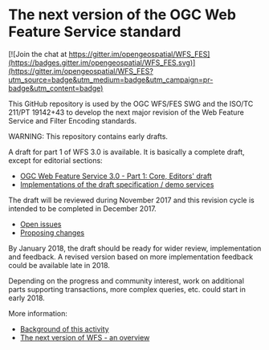 # The next version of the OGC Web Feature Service standard

[![Join the chat at https://gitter.im/opengeospatial/WFS_FES](https://badges.gitter.im/opengeospatial/WFS_FES.svg)](https://gitter.im/opengeospatial/WFS_FES?utm_source=badge&utm_medium=badge&utm_campaign=pr-badge&utm_content=badge)

This GitHub repository is used by the OGC WFS/FES SWG and the ISO/TC 211/PT 19142+43 to develop the next major revision of the Web Feature Service and Filter Encoding standards.

WARNING: This repository contains early drafts.

A draft for part 1 of WFS 3.0 is available. It is basically a complete draft, except for editorial sections:

* [OGC Web Feature Service 3.0 - Part 1: Core, Editors' draft](https://cdn.rawgit.com/opengeospatial/WFS_FES/master/docs/17-069.html)
* [Implementations of the draft specification / demo services](implementations.md)

The draft will be reviewed during November 2017 and this revision cycle is intended to be completed in December 2017.

* [Open issues](https://github.com/opengeospatial/WFS_FES/issues)
* [Proposing changes](https://github.com/opengeospatial/WFS_FES/wiki/Propose-a-change-to-a-draft-of-a-WFS-specification-document)

By January 2018, the draft should be ready for wider review, implementation and feedback. A revised version based on more implementation feedback could be available late in 2018.

Depending on the progress and community interest, work on additional parts supporting transactions, more complex queries, etc. could start in early 2018.

More information:

* [Background of this activity](background.md)
* [The next version of WFS - an overview](overview.md)
